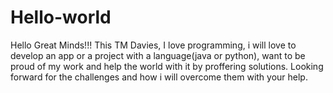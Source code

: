 # Hello-world
Hello Great Minds!!!
This TM Davies, I love programming, i will love to develop an app or a project with a language(java or python), want to be proud of my work and help the world with it by proffering solutions. 
Looking forward for the challenges and how i will overcome them with your help.

